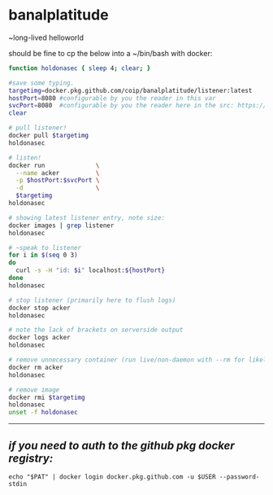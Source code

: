 # banalplatitude
~long-lived helloworld


should be fine to cp the below into a ~/bin/bash with docker:

``` bash
function holdonasec { sleep 4; clear; }

#save some typing.
targetimg=docker.pkg.github.com/coip/banalplatitude/listener:latest
hostPort=8080 #configurable by you the reader in this var
svcPort=8080  #configurable by you the reader here in the src: https://github.com/coip/banalplatitude/blob/master/main.go#L18-L20
clear

# pull listener!
docker pull $targetimg
holdonasec

# listen!
docker run              \
  --name acker          \
  -p $hostPort:$svcPort \
  -d                    \
  $targetimg
holdonasec

# showing latest listener entry, note size:
docker images | grep listener
holdonasec

# ~speak to listener
for i in $(seq 0 3)
do 
  curl -s -H "id: $i" localhost:${hostPort}
done
holdonasec

# stop listener (primarily here to flush logs)
docker stop acker
holdonasec

# note the lack of brackets on serverside output
docker logs acker
holdonasec

# remove unnecessary container (run live/non-daemon with --rm for likely better lifecycle)
docker rm acker
holdonasec

# remove image
docker rmi $targetimg
holdonasec
unset -f holdonasec
```

----


## _if you need to auth to the github pkg docker registry:_

`echo "$PAT" | docker login docker.pkg.github.com -u $USER --password-stdin`

